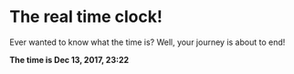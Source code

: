 # The real time clock!

Ever wanted to know what the time is? Well, your journey is about to end!

**The time is Dec 13, 2017, 23:22**